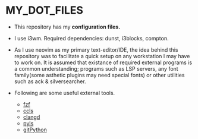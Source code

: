 # MY_DOT_FILES

* This repository has my **configuration files.**

* I use i3wm. Required dependencies: dunst, i3blocks, compton.

* As I use neovim as my primary text-editor/IDE, the idea behind this repository was to facilitate a quick setup on any workstation I may have to work on. It is assumed that existance of required external programs is a common understanding; programs such as LSP servers, any font family(some asthetic plugins may need special fonts) or other utilities such as ack & silversearcher.
* Following are some useful external tools.
	* [fzf](https://github.com/junegunn/fzf)
	* [ccls](https://github.com/MaskRay/ccls)
	* [clangd](https://clangd.llvm.org/)
	* [pyls](https://github.com/palantir/python-language-server)
	* [gitPython](https://gitpython.readthedocs.io/en/stable/)

